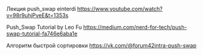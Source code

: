 Лекция push_swap einterdi
https://www.youtube.com/watch?v=98r9uhjPveE&t=1353s

Push_Swap Tutorial by Leo Fu
https://medium.com/nerd-for-tech/push-swap-tutorial-fa746e6aba1e

Алгоритм быстрой сортировки
https://vk.com/@forum42intra-push-swap

